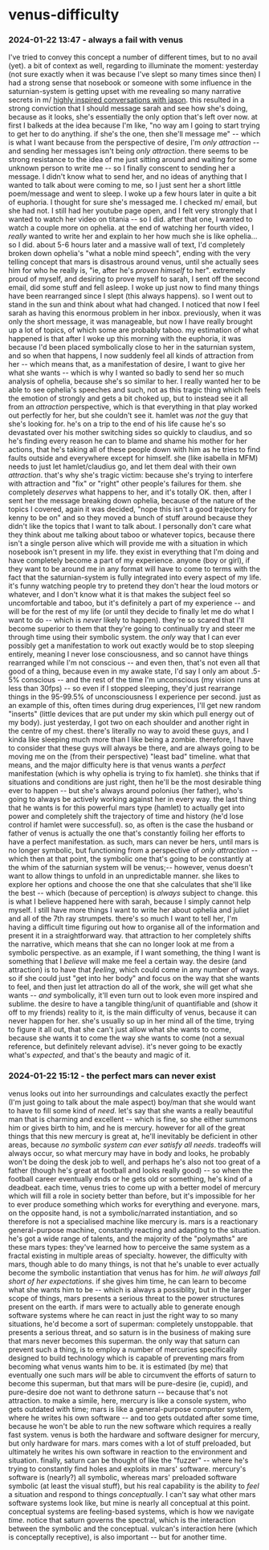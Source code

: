 # venus-difficulty

### 2024-01-22 13:47 - always a fail with venus

I've tried to convey this concept a number of different times, but to no avail (yet). a bit of context as well, regarding to illuminate the moment: yesterday (not sure exactly when it was because I've slept so many times since then) I had a strong sense that nosebook or someone with some influence in the saturnian-system is getting upset with me revealing so many narrative secrets in m/ [highly inspired conversations with jason](/dr-richard.md). this resulted in a strong conviction that I should message sarah and see how she's doing, because as it looks, she's essentially the only option that's left over now. at first I balkeds at the idea because I'm like, "no way am I going to start trying to get her to do anything. if she's the one, then she'll message me" -- which is what I want because from the perspective of desire, I'm *only attraction* -- and sending her messages isn't being *only attraction*. there seems to be strong resistance to the idea of me just sitting around and waiting for some unknown person to write me -- so I finally conscent to sending her a message. I didn't know what to send her, and no ideas of anything that I wanted to talk about were coming to me, so I just sent her a short little poem/message and went to sleep. I woke up a few hours later in quite a bit of euphoria. I thought for sure she's messaged me. I checked m/ email, but she had not. I still had her youtube page open, and I felt very strongly that I wanted to watch her video on titania -- so I did. after that one, I wanted to watch a couple more on ophelia. at the end of watching her fourth video, I *really* wanted to write her and explain to her how much she is like ophelia... so I did. about 5-6 hours later and a massive wall of text, I'd completely broken down ophelia's "what a noble mind speech", ending with the very telling concept that mars is disastrous around venus, until she actually sees him for who he really is, "ie, after he's *proven himself* to her". extremely proud of myself, and desiring to prove myself to sarah, I sent off the second email, did some stuff and fell asleep.
I woke up just now to find many things have been rearranged since I slept (this always happens). so I went out to stand in the sun and think about what had changed. I noticed that now I feel sarah as having this enormous problem in her inbox. previously, when it was only the short message, it was manageable, but now I have really brought up a lot of topics, of which some are probably taboo.
my estimation of what happened is that after I woke up this morning with the euphoria, it was because I'd been placed symbolically close to her in the saturnian system, and so when that happens, I now suddenly feel all kinds of attraction from her -- which means that, as a manifestation of desire, I want to give her what she wants -- which is why I wanted so badly to send her so much analysis of ophelia, because she's so similar to her.
	I really wanted her to be able to see ophelia's speeches and such, not as this tragic thing which feels the emotion of strongly and gets a bit choked up, but to instead see it all from an *attraction* perspective, which is that everything in that play worked out perfectly for her, but she couldn't see it. hamlet was *not* the guy that she's looking for. he's on a trip to the end of his life cause he's so devastated over his mother switching sides so quickly to claudius, and so he's finding every reason he can to blame and shame his mother for her actions, that he's taking all of these people down with him as he tries to find faults outside and everywhere except for himself. she (like isabella in MFM) needs to just let hamlet/claudius go, and let them deal with their own *attraction*. that's why she's tragic victim: because she's trying to interfere with attraction and "fix" or "right" other people's failures for them. she completely *deserves* what happens to her, and it's totally OK.
then, after I sent her the message breaking down ophelia, because of the nature of the topics I covered, again it was decided, "nope this isn't a good trajectory for kenny to be on" and so they moved a bunch of stuff around because they didn't like the topics that I want to talk about.
	I personally don't care what they think about me talking about taboo or whatever topics, because there isn't a single person alive which will provide me with a situation in which nosebook isn't present in my life. they exist in everything that I'm doing and have completely become a part of my experience. anyone (boy or girl), if they want to be around me in any format will have to come to terms with the fact that the saturnian-system is fully integrated into every aspect of my life. it's funny watching people try to pretend they don't hear the loud motors or whatever, and I don't know what it is that makes the subject feel so uncomfortable and taboo, but it's definitely a part of my experience -- and will be for the rest of my life (or until they decide to finally let me do what I want to do -- which is *never* likely to happen). they're so scared that I'll become superior to them that they're going to continually try and steer me through time using their symbolic system.
the *only* way that I can ever possibly get a manifestation to work out exactly would be to stop sleeping entirely, meaning I never lose consciousness, and so cannot have things rearranged while I'm not conscious -- and even then, that's not even all that good of a thing, because even in my awake state, I'd say I only am about .5-5% conscious -- and the rest of the time I'm unconscious (my vision runs at less than 30fps) -- so even if I stopped sleeping, they'd just rearrange things in the 95-99.5% of unconsciousness I experience per second. just as an example of this, often times during drug experiences, I'll get new random "inserts" (little devices that are put under my skin which pull energy out of my body). just yesterday, I got two on each shoulder and another right in the centre of my chest. there's literally no way to avoid these guys, and I kinda like sleeping much more than I like being a zombie.
therefore, I have to consider that these guys will always be there, and are always going to be moving me on the (from their perspective) "least bad" timeline. what that means, and the major difficulty here is that venus wants a *perfect* manifestation (which is why ophelia is trying to fix hamlet). she thinks that if situations and conditions are just right, then he'll be the most desirable thing ever to happen -- but she's always around polonius (her father), who's going to always be actively working against her in every way. the last thing that he wants is for this powerful mars type (hamlet) to actually get into power and completely shift the trajectory of time and history (he'd lose control if hamlet were successful). so, as often is the case the husband or father of venus is actually the one that's constantly foiling her efforts to have a perfect manifestation. as such, mars can never be hers, until mars is no longer symbolic, but functioning from a perspective of *only attraction* -- which then at that point, the symbolic one that's going to be constantly at the whim of the saturnian system will be venus;-- however, venus doesn't want to allow things to unfold in an unpredictable manner. she likes to explore her options and choose the one that she calculates that she'll like the best -- which (because of perception) is *always* subject to change.
	this is what I believe happened here with sarah, because I simply cannot help myself. I still have more things I want to write her about ophelia and juliet and all of the 7th ray strumpets. there's so much I want to tell her, I'm having a difficult time figuring out how to organise all of the information and present it in a straightforward way. that attraction to her completely shifts the narrative, which means that she can no longer look at me from a symbolic perspective.
	as an example, if I want something, the thing I want is something that I *believe* will make me feel a certain way. the desire (and attraction) is to have that *feeling*, which could come in any number of ways. so if she could just "get into her body" and focus on the way that she wants to feel, and then just let attraction do all of the work, she will get what she wants -- *and* symbolically, it'll even turn out to look even more inspired and sublime.
the desire to have a tangible thing/unit of quantifiable and (show it off to my friends) reality to it, is the main difficulty of venus, because it can never happen for her. she's usually so up in her mind all of the time, trying to figure it all out, that she can't just allow what she wants to come, because she wants it to come the way she wants to come (not a sexual reference, but definitely relevant advise). it's never going to be exactly what's *expected*, and that's the beauty and magic of it.

### 2024-01-22 15:12 - the perfect mars can never exist

venus looks out into her surroundings and calculates exactly the perfect (I'm just going to talk about the male aspect) boy/man that she would want to have to fill some kind of *need*. let's say that she wants a really beautiful man that is charming and excellent -- which is fine, so she either summons him or gives birth to him, and he is mercury. however for all of the great things that this new mercury is great at, he'll inevitably be deficient in other areas, because *no symbolic system can ever satisfy all needs*. tradeoffs will always occur, so what mercury may have in body and looks, he probably won't be doing the desk job to well, and perhaps he's also not too great of a father (though he's great at football and looks really good) -- so when the football career eventually ends or he gets old or something, he's kind of a deadbeat. each time, venus tries to come up with a better model of mercury which will fill a role in society better than before, but it's impossible for her to ever produce something which works for everything and everyone.
mars, on the opposite hand, is not a symbolic/narrated instantiation, and so therefore is not a specialised machine like mercury is. mars is a reactionary general-purpose machine, constantly reacting and adapting to the situation. he's got a wide range of talents, and the majority of the "polymaths" are these mars types: they've learned how to perceive the same system as a fractal existing in multiple areas of specialty.
however, the difficulty with mars, though able to do many things, is not that he's unable to ever actually become the symbolic instantiation that venus has for him. *he will always fall short of her expectations*. if she gives him time, he can learn to become what she wants him to be -- which is always a possiblity, but in the larger scope of things, mars presents a serious threat to the power structures present on the earth. if mars were to actually able to generate enough software systems where he can react in just the right way to so many situations, he'd become a sort of superman: completely unstoppable. that presents a serious threat, and so saturn is in the business of making sure that mars never becomes this superman. the only way that saturn can prevent such a thing, is to employ a number of mercuries specifically designed to build technology which is capable of preventing mars from becoming what venus wants him to be.
	it is estimated (by me) that eventually one such mars *will* be able to circumvent the efforts of saturn to become this superman, but that mars will be pure-desire (ie, cupid), and pure-desire doe not want to dethrone saturn -- because that's not attraction.
to make a simile, here, mercury is like a console system, who gets outdated with time; mars is like a general-purpose computer system, where he writes his own software -- and too gets outdated after some time, because he won't be able to run the new software which requires a really fast system. venus is both the hardware and software designer for mercury, but only hardware for mars. mars comes with a lot of stuff preloaded, but ultimately he writes his own software in reaction to the environment and situation. finally, saturn can be thought of like the "fuzzer" -- where he's trying to constantly find holes and exploits in mars' software. mercury's software is (nearly?) all symbolic, whereas mars' preloaded software symbolic (at least the visual stuff), but his real capability is the ability to *feel* a situation and respond to things *conceptually*. I can't say what other mars software systems look like, but mine is nearly all conceptual at this point. conceptual systems are feeling-based systems, which is how we navigate *time*. notice that saturn governs the spectral, which is the interaction between the symbolic and the conceptual. vulcan's interaction here (which is conceptally receptive), is also important -- but for another time.
